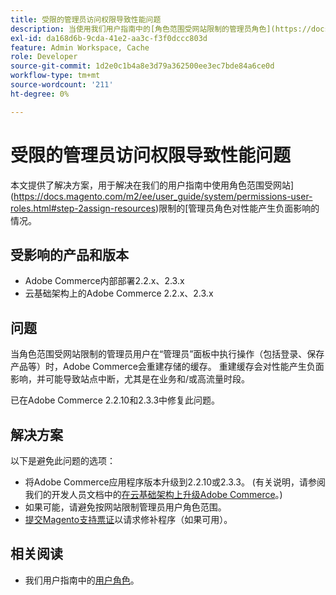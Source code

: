 ```yaml
---
title: 受限的管理员访问权限导致性能问题
description: 当使用我们用户指南中的[角色范围受网站限制的管理员角色](https://docs.magento.com/m2/ee/user_guide/system/permissions-user-roles.html#step-2assign-resources)对性能产生负面影响时，本文提供了相应的解决方案。
exl-id: da168d6b-9cda-41e2-aa3c-f3f0dccc803d
feature: Admin Workspace, Cache
role: Developer
source-git-commit: 1d2e0c1b4a8e3d79a362500ee3ec7bde84a6ce0d
workflow-type: tm+mt
source-wordcount: '211'
ht-degree: 0%

---
```


# 受限的管理员访问权限导致性能问题

本文提供了解决方案，用于解决在我们的用户指南中使用角色范围受网站](https://docs.magento.com/m2/ee/user_guide/system/permissions-user-roles.html#step-2assign-resources)限制的[管理员角色对性能产生负面影响的情况。

## 受影响的产品和版本

* Adobe Commerce内部部署2.2.x、2.3.x
* 云基础架构上的Adobe Commerce 2.2.x、2.3.x

## 问题

当角色范围受网站限制的管理员用户在“管理员”面板中执行操作（包括登录、保存产品等）时，Adobe Commerce会重建存储的缓存。 重建缓存会对性能产生负面影响，并可能导致站点中断，尤其是在业务和/或高流量时段。

已在Adobe Commerce 2.2.10和2.3.3中修复此问题。

## 解决方案

以下是避免此问题的选项：

* 将Adobe Commerce应用程序版本升级到2.2.10或2.3.3。 (有关说明，请参阅我们的开发人员文档中的[在云基础架构上升级Adobe Commerce](https://devdocs.magento.com/guides/v2.3/cloud/project/project-upgrade.html)。)
* 如果可能，请避免按网站限制管理员用户角色范围。
* [提交Magento支持票证](/help/help-center-guide/help-center/magento-help-center-user-guide.md#submit-ticket)以请求修补程序（如果可用）。

## 相关阅读

* 我们用户指南中的[用户角色](https://docs.magento.com/m2/ee/user_guide/system/permissions-user-roles.html)。
